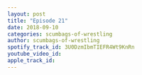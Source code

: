 ```yaml
---
layout: post
title: "Episode 21"
date: 2018-09-10
categories: scumbags-of-wrestling
author: scumbags-of-wrestling
spotify_track_id: 3U0DzmIbmTIEFR4Wt9KnRn
youtube_video_id: 
apple_track_id: 
---
```

